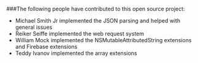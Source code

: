 ###The following people have contributed to this open source project:

- Michael Smith Jr implemented the JSON parsing and helped with general issues
- Reiker Seiffe implemented the web request system
- William Mock implemented the NSMutableAttributedString extensions and Firebase extensions
- Teddy Ivanov implemented the array extensions